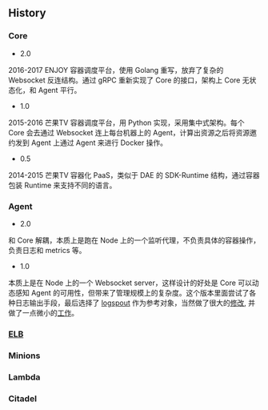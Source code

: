 ## History

### Core

* 2.0

2016-2017 ENJOY 容器调度平台，使用 Golang 重写，放弃了复杂的 Websocket 反连结构。通过 gRPC 重新实现了 Core 的接口，架构上 Core 无状态化，和 Agent 平行。

* 1.0

2015-2016 芒果TV 容器调度平台，用 Python 实现，采用集中式架构。每个 Core 会去通过 Websocket 连上每台机器上的 Agent，计算出资源之后将资源邀约发到 Agent 上通过 Agent 来进行 Docker 操作。

* 0.5

2014-2015 芒果TV 容器化 PaaS，类似于 DAE 的 SDK-Runtime 结构，通过容器包装 Runtime 来支持不同的语言。

### Agent

* 2.0

和 Core 解耦，本质上是跑在 Node 上的一个监听代理，不负责具体的容器操作，负责日志和 metrics 等。

* 1.0

本质上是在 Node 上的一个 Websocket server，这样设计的好处是 Core 可以动态感知 Agent 的可用性，但带来了管理规模上的复杂度。这个版本里面尝试了各种日志输出手段，最后选择了 [logspout](https://github.com/gliderlabs/logspout) 作为参考对象，当然做了很大的[修改](https://github.com/gliderlabs/logspout/pull/15), 并做了一点微小的[工作](https://github.com/gliderlabs/logspout/pull/8)。

### [ELB](https://github.com/projecteru2/elb/blob/master/CHANGELOG.md)

### Minions

### Lambda

### Citadel
